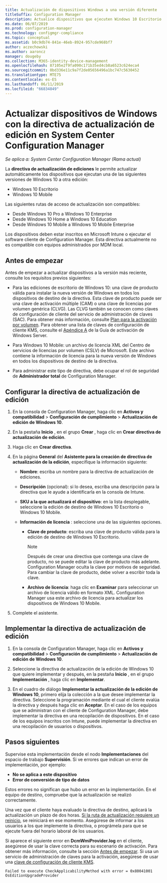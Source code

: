 ```yaml
---
title: Actualización de dispositivos Windows a una versión diferente
titleSuffix: Configuration Manager
description: Actualice dispositivos que ejecuten Windows 10 Escritorio o Windows 10 Mobile a otra edición más reciente de forma automática con Configuration Manager.
ms.date: 06/07/2019
ms.prod: configuration-manager
ms.technology: configmgr-compliance
ms.topic: conceptual
ms.assetid: b0c9db74-841e-46eb-8924-957cde968bf7
author: aczechowski
ms.author: aaroncz
manager: dougeby
ms.collection: M365-identity-device-management
ms.openlocfilehash: 87105e2f9fa090c171b35ed4cb8a6523c624eca4
ms.sourcegitcommit: 0bd336e11c9a7f2de05656496a1bc747c5630452
ms.translationtype: MTE75
ms.contentlocale: es-ES
ms.lasthandoff: 06/11/2019
ms.locfileid: "66834849"
---
```

# <a name="upgrade-windows-devices-with-the-edition-upgrade-policy-in-system-center-configuration-manager"></a>Actualizar dispositivos de Windows con la directiva de actualización de edición en System Center Configuration Manager

*Se aplica a: System Center Configuration Manager (Rama actual)*


La **directiva de actualización de ediciones** le permite actualizar automáticamente los dispositivos que ejecutan una de las siguientes versiones de Windows 10 a otra edición:

- Windows 10 Escritorio
- Windows 10 Mobile

Las siguientes rutas de acceso de actualización son compatibles:

- Desde Windows 10 Pro a Windows 10 Enterprise
- Desde Windows 10 Home a Windows 10 Education
- Desde Windows 10 Mobile a Windows 10 Mobile Enterprise

Los dispositivos deben estar inscritos en Microsoft Intune o ejecutar el software cliente de Configuration Manager. Esta directiva actualmente no es compatible con equipos administrados por MDM local.

## <a name="before-you-start"></a>Antes de empezar  
 Antes de empezar a actualizar dispositivos a la versión más reciente, consulte los requisitos previos siguientes:  

-   Para las ediciones de escritorio de Windows 10: una clave de producto válida para instalar la nueva versión de Windows en todos los dispositivos de destino de la directiva. Esta clave de producto puede ser una clave de activación múltiple (CAM) o una clave de licencias por volumen genérica (CLVG). Las CLVG también se conocen como claves de configuración de cliente del servicio de administración de claves (SAC). Para obtener más información, consulte [Plan para la activación por volumen](https://docs.microsoft.com/windows/deployment/volume-activation/plan-for-volume-activation-client). Para obtener una lista de claves de configuración de cliente KMS, consulte el [Apéndice A](https://docs.microsoft.com/windows-server/get-started/kmsclientkeys) de la Guía de activación de Windows Server. <!--496871-->  

-   Para Windows 10 Mobile: un archivo de licencia XML del Centro de servicios de licencias por volumen (CSLV) de Microsoft. Este archivo contiene la información de licencia para la nueva versión de Windows en todos los dispositivos de destino de la directiva.

- Para administrar este tipo de directiva, debe ocupar el rol de seguridad de **Administrador total** de Configuration Manager.

## <a name="configure-the-edition-upgrade-policy"></a>Configurar la directiva de actualización de edición  

1.  En la consola de Configuration Manager, haga clic en **Activos y compatibilidad** > **Configuración de cumplimiento** > **Actualización de edición de Windows 10**.  

3.  En la pestaña **Inicio** , en el grupo **Crear** , haga clic en **Crear directiva de actualización de edición**.  

4.  Haga clic en **Crear directiva**.  

5.  En la página **General** del **Asistente para la creación de directiva de actualización de la edición**, especifique la información siguiente:  

    -   **Nombre**: escriba un nombre para la directiva de actualización de ediciones.  

    -   **Descripción** (opcional): si lo desea, escriba una descripción para la directiva que le ayude a identificarla en la consola de Intune.  

    -   **SKU a la que actualizará el dispositivo**: en la lista desplegable, seleccione la edición de destino de Windows 10 Escritorio o Windows 10 Mobile.  

    -   **Información de licencia** : seleccione una de las siguientes opciones.  

        -   **Clave de producto**: escriba una clave de producto válida para la edición de destino de Windows 10 Escritorio.  

            > [!NOTE]  
            >  Después de crear una directiva que contenga una clave de producto, no se puede editar la clave de producto más adelante. Configuration Manager oculta la clave por motivos de seguridad. Para cambiar la clave de producto, debe volver a escribir toda la clave.  

        -   **Archivo de licencia**: haga clic en **Examinar** para seleccionar un archivo de licencia válido en formato XML. Configuration Manager usa este archivo de licencia para actualizar los dispositivos de Windows 10 Mobile.  

6.  Complete el asistente.  


## <a name="deploy-the-edition-upgrade-policy"></a>Implementar la directiva de actualización de edición  

1.  En la consola de Configuration Manager, haga clic en **Activos y compatibilidad** > **Configuración de cumplimiento** > **Actualización de edición de Windows 10**.  

3.  Seleccione la directiva de actualización de la edición de Windows 10 que quiere implementar y después, en la pestaña **Inicio** , en el grupo **Implementación** , haga clic en **Implementar**.  

4.  En el cuadro de diálogo **Implementar la actualización de la edición de Windows 10**, primero elija la colección a la que desee implementar la directiva. Seleccione la programación mediante el cual el cliente evalúa la directiva y después haga clic en **Aceptar**. En el caso de los equipos que se administran con el cliente de Configuration Manager, debe implementar la directiva en una recopilación de dispositivos. En el caso de los equipos inscritos con Intune, puede implementar la directiva en una recopilación de usuarios o dispositivos. 



## <a name="next-steps"></a>Pasos siguientes

Supervise esta implementación desde el nodo **Implementaciones** del espacio de trabajo **Supervisión**. Si ve errores que indican un error de implementación, por ejemplo:
- **No se aplica a este dispositivo**
- **Error de conversión de tipo de datos**

Estos errores no significan que hubo un error en la implementación. En el equipo de destino, compruebe que la actualización se realizó correctamente.

Una vez que el cliente haya evaluado la directiva de destino, aplicará la actualización un plazo de dos horas. [Si la ruta de actualización requiere un reinicio](https://docs.microsoft.com/windows/deployment/upgrade/windows-10-edition-upgrades), se reiniciará en ese momento. Asegúrese de informar a los usuarios a los que implemente la directiva, o prográmela para que se ejecute fuera del horario laboral de los usuarios.

Si aparece el siguiente error en **DcmWmiProvider.log** en el cliente, asegúrese de usar la clave correcta para su escenario de activación. Para obtener más información, consulte la sección [Antes de empezar](#before-you-start). Si usa un servicio de administración de claves para la activación, asegúrese de usar una [clave de configuración de cliente KMS](https://docs.microsoft.com/windows-server/get-started/kmsclientkeys).  <!-- 496871 -->   

`Failed to execute CheckApplicabilityMethod with error = 0x80041001 OsEditionUpgradeProvider`
